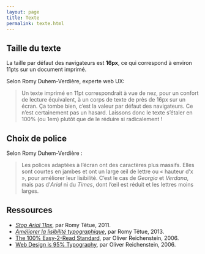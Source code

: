 ```yaml
---
layout: page
title: Texte
permalink: texte.html
---
```


## Taille du texte

La taille par défaut des navigateurs est **16px**, ce qui correspond à environ 11pts sur un document imprimé.

Selon Romy Duhem-Verdière, experte web UX:

> Un texte imprimé en 11pt correspondrait à vue de nez, pour un confort de lecture équivalent, à un corps de texte de près de 16px sur un écran. Ça tombe bien, c’est la valeur par défaut des navigateurs. Ce n’est certainement pas un hasard. Laissons donc le texte s’étaler en 100% (ou 1em) plutôt que de le réduire si radicalement !

## Choix de police

Selon Romy Duhem-Verdière : 

> Les polices adaptées à l’écran ont des caractères plus massifs. Elles sont courtes en jambes et ont un large œil de lettre ou « hauteur d’x », pour améliorer leur lisibilité. C’est le cas de *Georgia* et *Verdana*, mais pas d’*Arial* ni du *Times*, dont l’œil est réduit et les lettres moins larges.

## Ressources

- *[Stop Arial 11px](https://web.archive.org/web/20210702115957/http://romy.tetue.net/stop-arial-11px)*, par Romy Têtue, 2011.
- *[Améliorer la lisibilité typographique](https://web.archive.org/web/20230608031532/http://romy.tetue.net/ameliorer-lisibilite-typographique?lang=fr)*, par Romy Têtue, 2013.
- [The 100% Easy-2-Read Standard](https://ia.net/know-how/100e2r), par Oliver Reichenstein, 2006.
- [Web Design is 95% Typography](https://ia.net/know-how/the-web-is-all-about-typography-period), par Oliver Reichenstein, 2006.

